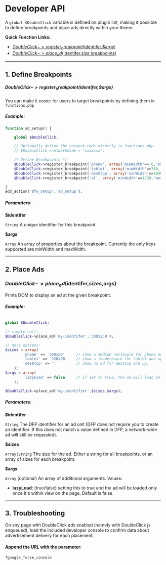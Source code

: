# Developer API

A `global $DoubleClick` variable is defined on plugin init, making it possible to define breakpoints
and place ads directly within your theme.

__Quick Function Links:__

 * [$DoubleClick->register_breakpoint($identifer,$args)](#doubleclick-register_breakpointidentiferargs)
 * [$DoubleClick->place_ad($identifer,$size,$breakpoints)](#doubleclick-place_adidentifersizebreakpoints)

* * *

## 1. Define Breakpoints

##### $DoubleClick->register_breakpoint($identifer,$args)

You can make it easier for users to target breakpoints by defining them in `functions.php`

##### Example:

```php
function ad_setup() {

	global $DoubleClick;

	// Optionally define the network code directly in functions.php.
	// $DoubleClick->networkCode = "xxxxxxx";

	/* Define Breakpoints */
	$DoubleClick->register_breakpoint('phone', array('minWidth'=> 0,'maxWidth'=>720));
	$DoubleClick->register_breakpoint('tablet', array('minWidth'=>760,'maxWidth'=>1040));
	$DoubleClick->register_breakpoint('desktop', array('minWidth'=>1040,'maxWidth'=>1220));
	$DoubleClick->register_breakpoint('xl', array('minWidth'=>1220,'maxWidth'=>9999));

}
add_action('dfw_setup','ad_setup');
```

##### Paramaters:

__$identifer__

`String` A unique identifier for this breakpoint

__$args__

`Array` An array of properties about the breakpoint. Currently the only keys supported are minWidth and maxWidth.

* * *

## 2. Place Ads

### $DoubleClick->place_ad($identifer,$sizes,$args)

Prints DOM to display an ad at the given breakpoint.

##### Example:

```php

global $DoubleClick;

// simple call:
$DoubleClick->place_ad('my-identifer','300x250');

// more options:
$sizes = array(
		'phone' => '300x50'		// show a medium rectangle for phone and up.
		'tablet' => '728x90'	// show a leaderboard for tablet and up.
		'desktop' => ''			// show no ad for desktop and up.
	);
$args = array(
		'lazyLoad' => false 	// if set to true, the ad will load only once its within view on screen.
	);

$DoubleClick->place_ad('my-identifier',$sizes,$args);
```


##### Paramaters:

__$identifer__

`String` The DFP identifier for an ad unit (DFP does not require you to create an identifier. If this does not match a value defined in DFP, a network-wide ad will still be requested).

__$sizes__

`Array|String` The size for the ad. Either a string for all breakpoints, or an array of sizes for each breakpoint.

__$args__

`Array` (optional) An array of additional arguments. Values:

 - __lazyLoad__: (true/false) setting this to true and the ad will be loaded only once it's within view on the page. Default is false.

* * *

## 3. Troubleshooting

On any page with DoubleClick ads enabled (namely with DoubleClick js enqueued), load the included developer console to confirm data about advertisement delivery for each placement.

#### Append the URL with the parameter:
```
?google_force_console
```
